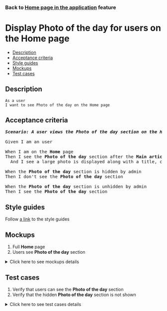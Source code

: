### Back to [Home page in the application](../../README.md) feature

# Display Photo of the day for users on the Home page

- [Description](#description)
- [Acceptance criteria](#acceptance-criteria)
- [Style guides](#style-guides)
- [Mockups](#mockups)
- [Test cases](#test-cases)

## Description

    As a user
    I want to see Photo of the day on the Home page

## Acceptance criteria

<pre>
<b><i>Scenario: A user views the Photo of the day section on the Home page</i></b>

Given I am an user

When I am on the <b>Home</b> page
Then I see the <b>Photo of the day</b> section after the <b>Main articles</b> and <b>Breakdown</b> section
  And I see a large photo is displayed along with a title, caption, and author

When the <b>Photo of the day</b> section is hidden by admin
Then I don't see the <b>Photo of the day</b> section

When the <b>Photo of the day</b> section is unhidden by admin
Then I see the <b>Photo of the day</b> section
</pre>

## Style guides

Follow [a link](https://www.figma.com/proto/0zkkf5WC77OSpvyD6YXpFE/Style-guides?page-id=0%3A1&node-id=19%3A5368&viewport=266%2C48%2C0.54&scaling=min-zoom&starting-point-node-id=19%3A5368) to the style guides

## Mockups

1. Full <b>Home</b> page
2. Users see <b>Photo of the day</b> section

<details>
  <summary>Click here to see mockups details</summary>

**1. Full Home page:**

![Full Home page](/sports_hub_portal/mobile_application_features/home_page/images/home_page.png)

**2. Users see Photo of the day section**

![Users see Photo of the day section](/sports_hub_portal/mobile_application_features/home_page/images/application_photo_of_the_day_section.png)

</details>

## Test cases

1. Verify that users can see the <b>Photo of the day</b> section
2. Verify that the hidden <b>Photo of the day</b> section is not shown

<details>
  <summary>Click here to see test cases details</summary>

### **#1. Verify that users can see the Photo of the day section**

|Preconditions|Steps|Expected result
--------------|-----|----------
|- Admin configures the <b>Photo of the day</b> section</br>- Go to the <b>Home</b> page > <b>Photo of the day</b> section|1) Examine the <b>Photo of the day</b> section on the <b>Home</b> page|1) The <b>Photo of the day</b> section with the title, caption, and author are visible after the <b>Main articles</b> section|

### **#2. Verify that the hidden Photo of the day section is not shown**

|Preconditions|Steps|Expected result
--------------|-----|----------
|- Admin configures the <b>Photo of the day</b> section</br></br>- Go to the <b>Home</b> page|1) On the <b>Home</b> page, examine the <b>Photo of the day</b> section|1) The <b>Photo of the day</b> section is not present|
</details>
